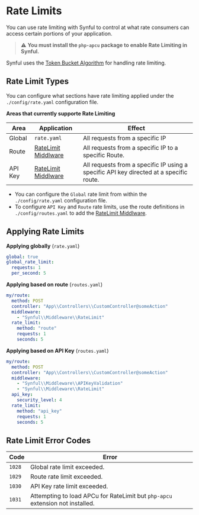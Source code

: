 # Rate Limits

You can use rate limiting with Synful to control at what rate consumers can access certain portions of your application.


> ⚠ **You must install the `php-apcu` package to enable Rate Limiting in Synful.**

Synful uses the [Token Bucket Algorithm](https://en.wikipedia.org/wiki/Token_bucket) for handling rate limiting.

## Rate Limit Types

You can configure what sections have rate limiting applied under the `./config/rate.yaml` configuration file.

**Areas that currently supporte Rate Limiting**

|Area|Application|Effect|
|---|---|---|
|Global|`rate.yaml`|All requests from a specific IP|
|Route|[RateLimit Middlware](../src/Synful/Middleware/RateLimit.php)|All requests from a specific IP to a specific Route.|
|API Key|[RateLimit Middlware](../src/Synful/Middleware/RateLimit.php)|All requests from a specific IP using a specific API key directed at a specific route.|

* You can configure the `Global` rate limit from within the `./config/rate.yaml` configuration file.
* To configure `API Key` and `Route` rate limits, use the route definitions in `./config/routes.yaml` to add the [RateLimit Middlware](../src/Synful/Middleware/RateLimit.php).

## Applying Rate Limits

**Applying globally** (`rate.yaml`)
```yaml
global: true
global_rate_limit:
  requests: 1
  per_second: 5
```

**Applying based on route** (`routes.yaml`)
```yaml
my/route:
  method: POST
  controller: "App\\Controllers\\CustomController@someAction"
  middleware:
    - "Synful\\Middleware\\RateLimit"
  rate_limit:
    method: "route"
    requests: 1
    seconds: 5
```

**Applying based on API Key** (`routes.yaml`)
```yaml
my/route:
  method: POST
  controller: "App\\Controllers\\CustomController@someAction"
  middleware:
    - "Synful\\Middleware\\APIKeyValidation"
    - "Synful\\Middleware\\RateLimit"
  api_key:
    security_level: 4
  rate_limit:
    method: "api_key"
    requests: 1
    seconds: 5
```

## Rate Limit Error Codes

|Code|Error|
|---|---|
|`1028`|Global rate limit exceeded.|
|`1029`|Route rate limit exceeded.|
|`1030`|API Key rate limit exceeded.|
|`1031`|Attempting to load APCu for RateLimit but `php-apcu` extension not installed.|